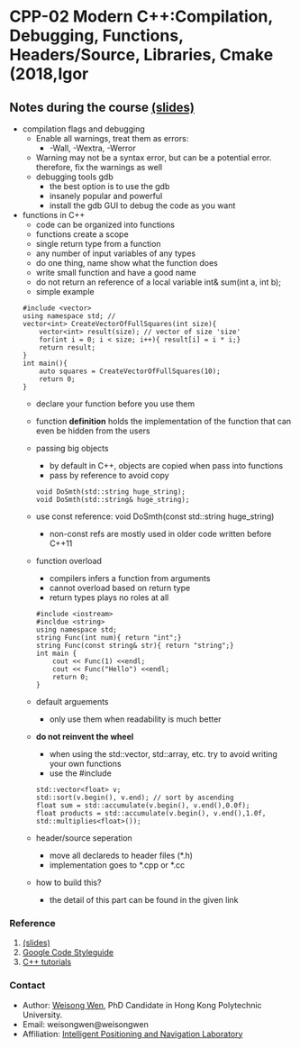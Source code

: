 # CPP-02 Modern C++:Compilation, Debugging, Functions, Headers/Source, Libraries, Cmake (2018,Igor

## Notes during the course [(slides)](https://www.ipb.uni-bonn.de/wp-content/uploads/2018/05/lecture_2.pdf)

- compilation flags and debugging 
    - Enable all warnings, treat them as errors:
        - -Wall, -Wextra, -Werror
    - Warning may not be a syntax error, but can be a potential error. therefore, fix the warnings as well 
    - debugging tools gdb
        - the best option is to use the gdb 
        - insanely popular and powerful
        - install the gdb GUI to debug the code as you want
- functions in C++
    - code can be organized into functions
    - functions create a scope
    - single return type from a function 
    - any number of input variables of any types
    - do one thing, name show what the function does 
    - write small function and have a good name 
    - do not return an reference of a local variable int& sum(int a, int b);
    - simple example
    ```
    #include <vector>
    using namespace std; //
    vector<int> CreateVectorOfFullSquares(int size){
        vector<int> result(size); // vector of size 'size'
        for(int i = 0; i < size; i++){ result[i] = i * i;}
        return result;
    }
    int main(){
        auto squares = CreateVectorOfFullSquares(10);
        return 0;
    }
    ```
    - declare your function before you use them
    - function **definition** holds the implementation of the function that can even be hidden from the users
    - passing big objects 
        - by default in C++, objects are copied when pass into functions
        - pass by reference to avoid copy  
        ```
        void DoSmth(std::string huge_string);
        void DoSmth(std::string& huge_string);
        ```
    - use const reference: void  DoSmth(const std::string huge_string)
        - non-const refs are mostly used in older code written before C++11

    - function overload
        - compilers infers a function from arguments
        - cannot overload based on return type 
        - return types plays no roles at all
        ```
        #include <iostream>
        #incldue <string>
        using namespace std;
        string Func(int num){ return "int";}
        string Func(const string& str){ return "string";}
        int main {
            cout << Func(1) <<endl;
            cout << Func("Hello") <<endl;
            return 0;
        }
        ``` 
    - default arguements
        - only use them when readability is much better
    - **do not reinvent the wheel**
        - when using the std::vector, std::array, etc. try to avoid writing your own functions 
        - use the #include <algorithm>
        ```
        std::vector<float> v;
        std::sort(v.begin(), v.end); // sort by ascending
        float sum = std::accumulate(v.begin(), v.end(),0.0f);
        float products = std::accumulate(v.begin(), v.end(),1.0f, std::multiplies<float>());
        ```
    - header/source seperation 
        - move all declareds to header files (*.h)
        - implementation goes to *.cpp or *.cc
    - how to build this?
        - the detail of this part can be found in the given link 


### Reference
1. [(slides)](https://www.ipb.uni-bonn.de/wp-content/uploads/2018/05/lecture_2.pdf)
2. [Google Code Styleguide](https://google.github.io/styleguide/cppguide.html)
3. [C++ tutorials](http://www.cplusplus.com/doc/tutorial/)


### Contact
- Author: [Weisong Wen](https://weisongwen.wixsite.com/weisongwen), PhD Candidate in Hong Kong Polytechnic University.
- Email: weisongwen@weisongwen
- Affiliation: [Intelligent Positioning and Navigation Laboratory](https://www.polyu-ipn-lab.com/)